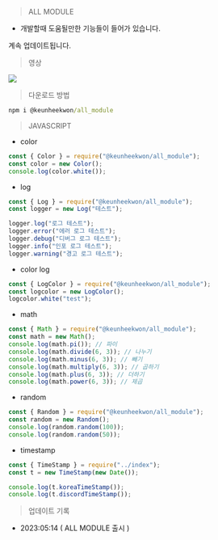 > ALL MODULE

- 개발할때 도움될만한 기능들이 들어가 있습니다.

계속 업데이트됩니다.

> 영상

<img src="https://clipchamp.com/watch/QLdWDHX5j23">

> 다운로드 방법

```cmd
npm i @keunheekwon/all_module
```

> JAVASCRIPT

- color

```js
const { Color } = require("@keunheekwon/all_module");
const color = new Color();
console.log(color.white());
```

- log

```js
const { Log } = require("@keunheekwon/all_module");
const logger = new Log("테스트");

logger.log("로그 테스트");
logger.error("에러 로그 테스트");
logger.debug("디버그 로그 테스트");
logger.info("인포 로그 테스트");
logger.warning("경고 로그 테스트");
```

- color log

```js
const { LogColor } = require("@keunheekwon/all_module");
const logcolor = new LogColor();
logcolor.white("test");
```

- math

```js
const { Math } = require("@keunheekwon/all_module");
const math = new Math();
console.log(math.pi()); // 파이
console.log(math.divide(6, 3)); // 나누기
console.log(math.minus(6, 3)); // 빼기
console.log(math.multiply(6, 3)); // 곱하기
console.log(math.plus(6, 3)); // 더하기
console.log(math.power(6, 3)); // 제곱
```

- random

```js
const { Random } = require("@keunheekwon/all_module");
const random = new Random();
console.log(random.random(100));
console.log(random.random(50));
```

- timestamp

```js
const { TimeStamp } = require("../index");
const t = new TimeStamp(new Date());

console.log(t.koreaTimeStamp());
console.log(t.discordTimeStamp());
```

> 업데이트 기록

- 2023:05:14 ( ALL MODULE 출시 )
